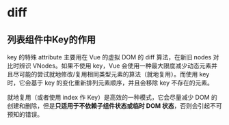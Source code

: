 # diff

## 列表组件中Key的作用

key 的特殊 attribute 主要用在 Vue 的虚拟 DOM 的 diff 算法，在新旧 nodes 对比时辨识 VNodes。如果不使用 key，Vue 会使用一种最大限度减少动态元素并且尽可能的尝试就地修改/复用相同类型元素的算法（就地复用）。而使用 key 时，它会基于 key 的变化重新排列元素顺序，并且会移除 key 不存在的元素。

就地复用（或者使用 index 作 Key）是高效的一种模式，它会尽量减少 DOM 的创建和删除，但是**只适用于不依赖子组件状态或临时 DOM 状态**，否则会引起不可预知的错误。
